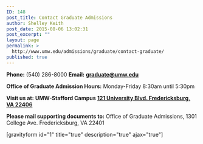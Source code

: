 ```yaml
---
ID: 148
post_title: Contact Graduate Admissions
author: Shelley Keith
post_date: 2015-08-06 13:02:31
post_excerpt: ""
layout: page
permalink: >
  http://www.umw.edu/admissions/graduate/contact-graduate/
published: true
---
```

<div class="one-half first"></div>
<div class="one-half"></div>
<div class="one-half">

<strong>Phone:</strong> (540) 286-8000
<strong>Email:</strong> <a href="mailto:graduate@umw.edu"><strong>graduate@umw.edu</strong></a>

<strong>Office of Graduate Admission Hours:</strong>
Monday-Friday 8:30am until 5:30pm

<strong>Visit us at:</strong>
<strong>UMW-Stafford Campus</strong>
<a href="https://goo.gl/maps/93gaT"><strong>121 University Blvd.
Fredericksburg, VA 22406</strong></a>

<strong>Please mail supporting documents to:</strong>
Office of Graduate Admissions,
1301 College Ave.
Fredericksburg, VA 22401

</div>
<div style="clear: both">[gravityform id="1" title="true" description="true" ajax="true"]</div>